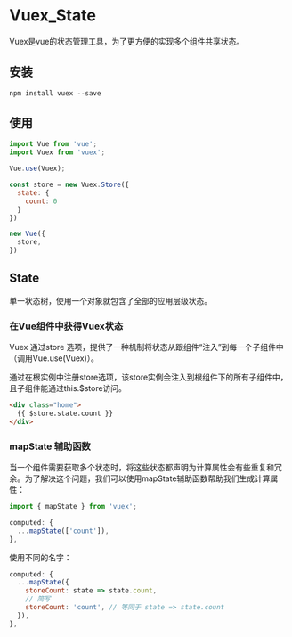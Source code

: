 # Vuex_State

Vuex是vue的状态管理工具，为了更方便的实现多个组件共享状态。

## 安装

```js
npm install vuex --save
```

## 使用

```js
import Vue from 'vue';
import Vuex from 'vuex';

Vue.use(Vuex);

const store = new Vuex.Store({
  state: {
    count: 0
  }
})

new Vue({
  store,
})
```

## State

单一状态树，使用一个对象就包含了全部的应用层级状态。

### 在Vue组件中获得Vuex状态

Vuex 通过store 选项，提供了一种机制将状态从跟组件“注入”到每一个子组件中（调用Vue.use(Vuex)）。

通过在根实例中注册store选项，该store实例会注入到根组件下的所有子组件中，且子组件能通过this.\$store访问。

```html
<div class="home">
  {{ $store.state.count }}
</div>
```

### mapState 辅助函数

当一个组件需要获取多个状态时，将这些状态都声明为计算属性会有些重复和冗余。为了解决这个问题，我们可以使用mapState辅助函数帮助我们生成计算属性：

```js
import { mapState } from 'vuex';

computed: {
  ...mapState(['count']),
},

```

使用不同的名字：

```js
computed: {
  ...mapState({
    storeCount: state => state.count,
    // 简写
    storeCount: 'count', // 等同于 state => state.count
  }),
},

```